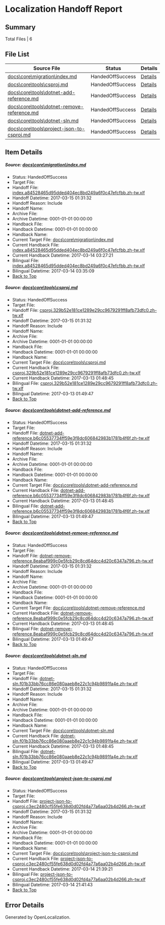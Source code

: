 # <a name='report-top'></a> Localization Handoff Report

## Summary
 Total Files | 6

## File List
 Source File | Status | Details 
 ----------- | ------ | ------- 
 [docs\core\migration\index.md](https://github.com/dotnet/docs/blob/b4fb772973607b94e120377879a5dbdde2a25271/docs/core/migration/index.md) | HandedOffSuccess | [Details](#59c1d0b1d0747350b5e056fc00f04781086a2d0549)
 [docs\core\tools\csproj.md](https://github.com/dotnet/docs/blob/b4fb772973607b94e120377879a5dbdde2a25271/docs/core/tools/csproj.md) | HandedOffSuccess | [Details](#cd0b59b4a91dc4a83d73db55d8d0e611f73f63a668)
 [docs\core\tools\dotnet-add-reference.md](https://github.com/dotnet/docs/blob/b4fb772973607b94e120377879a5dbdde2a25271/docs/core/tools/dotnet-add-reference.md) | HandedOffSuccess | [Details](#721dd16614a190731edafd80557e3c65a6e2f2e071)
 [docs\core\tools\dotnet-remove-reference.md](https://github.com/dotnet/docs/blob/b4fb772973607b94e120377879a5dbdde2a25271/docs/core/tools/dotnet-remove-reference.md) | HandedOffSuccess | [Details](#28f983b36febe02a26b6a43f8509d7a7405397e085)
 [docs\core\tools\dotnet-sln.md](https://github.com/dotnet/docs/blob/b4fb772973607b94e120377879a5dbdde2a25271/docs/core/tools/dotnet-sln.md) | HandedOffSuccess | [Details](#cc71aac467c791ffb91dd49e83ec50776e60ff3b88)
 [docs\core\tools\project-json-to-csproj.md](https://github.com/dotnet/docs/blob/b4fb772973607b94e120377879a5dbdde2a25271/docs/core/tools/project-json-to-csproj.md) | HandedOffSuccess | [Details](#9d0af9769264b7f22c90ffb6a831b42f06c6bb9496)

## Item Details
##### <a name='59c1d0b1d0747350b5e056fc00f04781086a2d0549'></a> Source: [docs\core\migration\index.md](https://github.com/dotnet/docs/blob/b4fb772973607b94e120377879a5dbdde2a25271/docs/core/migration/index.md)
* Status: HandedOffSuccess
* Target File: 
* Handoff File: [index.a84528465d95dded404ec8bd249a6f0c47efcfbb.zh-tw.xlf](https://github.com/dotnet/docs.handoff/blob/86cbeaa94ed04a80281bb7b5108fa8a73fe00a41/ol-handoff/dotnet/docs.zh-tw/master/dotnet-core/index.a84528465d95dded404ec8bd249a6f0c47efcfbb.zh-tw.xlf)
* Handoff Datetime: 2017-03-15 01:31:32
* Handoff Reason: Include
* Handoff Name: 
* Archive File: 
* Archive Datetime: 0001-01-01 00:00:00
* Handback File: 
* Handback Datetime: 0001-01-01 00:00:00
* Handback Name: 
* Current Target File: [docs\core\migration\index.md](https://github.com/dotnet/docs.zh-tw/blob/d6e7bbdf7a023ab399c0c8e844fe7b2dd728f794/docs/core/migration/index.md)
* Current Handback File: [index.a84528465d95dded404ec8bd249a6f0c47efcfbb.zh-tw.xlf](https://github.com/dotnet/docs.handback/blob/b819ab7947dcce006f7e9bc1aa7af68ff1d2d2eb/ol-handback/dotnet/docs.zh-tw/master/dotnet-core/index.a84528465d95dded404ec8bd249a6f0c47efcfbb.zh-tw.xlf)
* Current Handback Datetime: 2017-03-14 03:27:21
* Bilingual File: [index.a84528465d95dded404ec8bd249a6f0c47efcfbb.zh-tw.xlf](https://github.com/dotnet/docs.handback/blob/b819ab7947dcce006f7e9bc1aa7af68ff1d2d2eb/ol-handback/dotnet/docs.zh-tw/master/dotnet-core/index.a84528465d95dded404ec8bd249a6f0c47efcfbb.zh-tw.xlf)
* Bilingual Datetime: 2017-03-14 03:35:09
* [Back to Top](#report-top)

##### <a name='cd0b59b4a91dc4a83d73db55d8d0e611f73f63a668'></a> Source: [docs\core\tools\csproj.md](https://github.com/dotnet/docs/blob/b4fb772973607b94e120377879a5dbdde2a25271/docs/core/tools/csproj.md)
* Status: HandedOffSuccess
* Target File: 
* Handoff File: [csproj.329b52e181ce1289e29cc9679291ff8afb73dfc0.zh-tw.xlf](https://github.com/dotnet/docs.handoff/blob/86cbeaa94ed04a80281bb7b5108fa8a73fe00a41/ol-handoff/dotnet/docs.zh-tw/master/dotnet-core/csproj.329b52e181ce1289e29cc9679291ff8afb73dfc0.zh-tw.xlf)
* Handoff Datetime: 2017-03-15 01:31:32
* Handoff Reason: Include
* Handoff Name: 
* Archive File: 
* Archive Datetime: 0001-01-01 00:00:00
* Handback File: 
* Handback Datetime: 0001-01-01 00:00:00
* Handback Name: 
* Current Target File: [docs\core\tools\csproj.md](https://github.com/dotnet/docs.zh-tw/blob/d2107ed8c661cfa5f66c0d1b385a3031fea1cbf1/docs/core/tools/csproj.md)
* Current Handback File: [csproj.329b52e181ce1289e29cc9679291ff8afb73dfc0.zh-tw.xlf](https://github.com/dotnet/docs.handback/blob/ce87006b64dd4069d4964be846c71e036d5d9141/ol-handback/dotnet/docs.zh-tw/master/dotnet-core/csproj.329b52e181ce1289e29cc9679291ff8afb73dfc0.zh-tw.xlf)
* Current Handback Datetime: 2017-03-13 01:48:45
* Bilingual File: [csproj.329b52e181ce1289e29cc9679291ff8afb73dfc0.zh-tw.xlf](https://github.com/dotnet/docs.handback/blob/ce87006b64dd4069d4964be846c71e036d5d9141/ol-handback/dotnet/docs.zh-tw/master/dotnet-core/csproj.329b52e181ce1289e29cc9679291ff8afb73dfc0.zh-tw.xlf)
* Bilingual Datetime: 2017-03-13 01:49:47
* [Back to Top](#report-top)

##### <a name='721dd16614a190731edafd80557e3c65a6e2f2e071'></a> Source: [docs\core\tools\dotnet-add-reference.md](https://github.com/dotnet/docs/blob/b4fb772973607b94e120377879a5dbdde2a25271/docs/core/tools/dotnet-add-reference.md)
* Status: HandedOffSuccess
* Target File: 
* Handoff File: [dotnet-add-reference.b6c05537734ff59e3f8dc606842983b1781b4f6f.zh-tw.xlf](https://github.com/dotnet/docs.handoff/blob/86cbeaa94ed04a80281bb7b5108fa8a73fe00a41/ol-handoff/dotnet/docs.zh-tw/master/dotnet-core/dotnet-add-reference.b6c05537734ff59e3f8dc606842983b1781b4f6f.zh-tw.xlf)
* Handoff Datetime: 2017-03-15 01:31:32
* Handoff Reason: Include
* Handoff Name: 
* Archive File: 
* Archive Datetime: 0001-01-01 00:00:00
* Handback File: 
* Handback Datetime: 0001-01-01 00:00:00
* Handback Name: 
* Current Target File: [docs\core\tools\dotnet-add-reference.md](https://github.com/dotnet/docs.zh-tw/blob/d2107ed8c661cfa5f66c0d1b385a3031fea1cbf1/docs/core/tools/dotnet-add-reference.md)
* Current Handback File: [dotnet-add-reference.b6c05537734ff59e3f8dc606842983b1781b4f6f.zh-tw.xlf](https://github.com/dotnet/docs.handback/blob/ce87006b64dd4069d4964be846c71e036d5d9141/ol-handback/dotnet/docs.zh-tw/master/dotnet-core/dotnet-add-reference.b6c05537734ff59e3f8dc606842983b1781b4f6f.zh-tw.xlf)
* Current Handback Datetime: 2017-03-13 01:48:45
* Bilingual File: [dotnet-add-reference.b6c05537734ff59e3f8dc606842983b1781b4f6f.zh-tw.xlf](https://github.com/dotnet/docs.handback/blob/ce87006b64dd4069d4964be846c71e036d5d9141/ol-handback/dotnet/docs.zh-tw/master/dotnet-core/dotnet-add-reference.b6c05537734ff59e3f8dc606842983b1781b4f6f.zh-tw.xlf)
* Bilingual Datetime: 2017-03-13 01:49:47
* [Back to Top](#report-top)

##### <a name='28f983b36febe02a26b6a43f8509d7a7405397e085'></a> Source: [docs\core\tools\dotnet-remove-reference.md](https://github.com/dotnet/docs/blob/b4fb772973607b94e120377879a5dbdde2a25271/docs/core/tools/dotnet-remove-reference.md)
* Status: HandedOffSuccess
* Target File: 
* Handoff File: [dotnet-remove-reference.8eabaf999c0e5fcb29c8cd64dcc4d20c6347a796.zh-tw.xlf](https://github.com/dotnet/docs.handoff/blob/86cbeaa94ed04a80281bb7b5108fa8a73fe00a41/ol-handoff/dotnet/docs.zh-tw/master/dotnet-core/dotnet-remove-reference.8eabaf999c0e5fcb29c8cd64dcc4d20c6347a796.zh-tw.xlf)
* Handoff Datetime: 2017-03-15 01:31:32
* Handoff Reason: Include
* Handoff Name: 
* Archive File: 
* Archive Datetime: 0001-01-01 00:00:00
* Handback File: 
* Handback Datetime: 0001-01-01 00:00:00
* Handback Name: 
* Current Target File: [docs\core\tools\dotnet-remove-reference.md](https://github.com/dotnet/docs.zh-tw/blob/d2107ed8c661cfa5f66c0d1b385a3031fea1cbf1/docs/core/tools/dotnet-remove-reference.md)
* Current Handback File: [dotnet-remove-reference.8eabaf999c0e5fcb29c8cd64dcc4d20c6347a796.zh-tw.xlf](https://github.com/dotnet/docs.handback/blob/ce87006b64dd4069d4964be846c71e036d5d9141/ol-handback/dotnet/docs.zh-tw/master/dotnet-core/dotnet-remove-reference.8eabaf999c0e5fcb29c8cd64dcc4d20c6347a796.zh-tw.xlf)
* Current Handback Datetime: 2017-03-13 01:48:45
* Bilingual File: [dotnet-remove-reference.8eabaf999c0e5fcb29c8cd64dcc4d20c6347a796.zh-tw.xlf](https://github.com/dotnet/docs.handback/blob/ce87006b64dd4069d4964be846c71e036d5d9141/ol-handback/dotnet/docs.zh-tw/master/dotnet-core/dotnet-remove-reference.8eabaf999c0e5fcb29c8cd64dcc4d20c6347a796.zh-tw.xlf)
* Bilingual Datetime: 2017-03-13 01:49:47
* [Back to Top](#report-top)

##### <a name='cc71aac467c791ffb91dd49e83ec50776e60ff3b88'></a> Source: [docs\core\tools\dotnet-sln.md](https://github.com/dotnet/docs/blob/b4fb772973607b94e120377879a5dbdde2a25271/docs/core/tools/dotnet-sln.md)
* Status: HandedOffSuccess
* Target File: 
* Handoff File: [dotnet-sln.f01b33bb76cc86e080aaeb8e22c1c94b9891fa4e.zh-tw.xlf](https://github.com/dotnet/docs.handoff/blob/86cbeaa94ed04a80281bb7b5108fa8a73fe00a41/ol-handoff/dotnet/docs.zh-tw/master/dotnet-core/dotnet-sln.f01b33bb76cc86e080aaeb8e22c1c94b9891fa4e.zh-tw.xlf)
* Handoff Datetime: 2017-03-15 01:31:32
* Handoff Reason: Include
* Handoff Name: 
* Archive File: 
* Archive Datetime: 0001-01-01 00:00:00
* Handback File: 
* Handback Datetime: 0001-01-01 00:00:00
* Handback Name: 
* Current Target File: [docs\core\tools\dotnet-sln.md](https://github.com/dotnet/docs.zh-tw/blob/d2107ed8c661cfa5f66c0d1b385a3031fea1cbf1/docs/core/tools/dotnet-sln.md)
* Current Handback File: [dotnet-sln.f01b33bb76cc86e080aaeb8e22c1c94b9891fa4e.zh-tw.xlf](https://github.com/dotnet/docs.handback/blob/ce87006b64dd4069d4964be846c71e036d5d9141/ol-handback/dotnet/docs.zh-tw/master/dotnet-core/dotnet-sln.f01b33bb76cc86e080aaeb8e22c1c94b9891fa4e.zh-tw.xlf)
* Current Handback Datetime: 2017-03-13 01:48:45
* Bilingual File: [dotnet-sln.f01b33bb76cc86e080aaeb8e22c1c94b9891fa4e.zh-tw.xlf](https://github.com/dotnet/docs.handback/blob/ce87006b64dd4069d4964be846c71e036d5d9141/ol-handback/dotnet/docs.zh-tw/master/dotnet-core/dotnet-sln.f01b33bb76cc86e080aaeb8e22c1c94b9891fa4e.zh-tw.xlf)
* Bilingual Datetime: 2017-03-13 01:49:47
* [Back to Top](#report-top)

##### <a name='9d0af9769264b7f22c90ffb6a831b42f06c6bb9496'></a> Source: [docs\core\tools\project-json-to-csproj.md](https://github.com/dotnet/docs/blob/b4fb772973607b94e120377879a5dbdde2a25271/docs/core/tools/project-json-to-csproj.md)
* Status: HandedOffSuccess
* Target File: 
* Handoff File: [project-json-to-csproj.c3ec2480cf55fe638d0d02fd4a77a6aa02b4d266.zh-tw.xlf](https://github.com/dotnet/docs.handoff/blob/86cbeaa94ed04a80281bb7b5108fa8a73fe00a41/ol-handoff/dotnet/docs.zh-tw/master/dotnet-core/project-json-to-csproj.c3ec2480cf55fe638d0d02fd4a77a6aa02b4d266.zh-tw.xlf)
* Handoff Datetime: 2017-03-15 01:31:32
* Handoff Reason: Include
* Handoff Name: 
* Archive File: 
* Archive Datetime: 0001-01-01 00:00:00
* Handback File: 
* Handback Datetime: 0001-01-01 00:00:00
* Handback Name: 
* Current Target File: [docs\core\tools\project-json-to-csproj.md](https://github.com/dotnet/docs.zh-tw/blob/0e6fa1069c4b7e10f1fb0fb8e32f069a3ece8fc3/docs/core/tools/project-json-to-csproj.md)
* Current Handback File: [project-json-to-csproj.c3ec2480cf55fe638d0d02fd4a77a6aa02b4d266.zh-tw.xlf](https://github.com/dotnet/docs.handback/blob/328bc0278cbe333dbe24cb4ad2c993e120a9427e/ol-handback/dotnet/docs.zh-tw/master/dotnet-core/project-json-to-csproj.c3ec2480cf55fe638d0d02fd4a77a6aa02b4d266.zh-tw.xlf)
* Current Handback Datetime: 2017-03-14 21:39:21
* Bilingual File: [project-json-to-csproj.c3ec2480cf55fe638d0d02fd4a77a6aa02b4d266.zh-tw.xlf](https://github.com/dotnet/docs.handback/blob/328bc0278cbe333dbe24cb4ad2c993e120a9427e/ol-handback/dotnet/docs.zh-tw/master/dotnet-core/project-json-to-csproj.c3ec2480cf55fe638d0d02fd4a77a6aa02b4d266.zh-tw.xlf)
* Bilingual Datetime: 2017-03-14 21:41:43
* [Back to Top](#report-top)


## Error Details

Generated by OpenLocalization.
